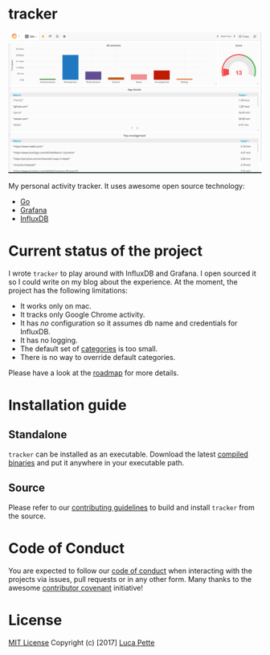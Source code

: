 # tracker

![screenshot](docs/screenshot.png)

My personal activity tracker. It uses awesome open source technology:

- [Go](https://golang.org)
- [Grafana](https://github.com/grafana/grafana)
- [InfluxDB](https://github.com/influxdata/influxdb)

# Current status of the project

I wrote `tracker` to play around with InfluxDB and Grafana. I open sourced it
so I could write on my blog about the experience. At the moment, the project
has the following limitations:

- It works only on mac.
- It tracks only Google Chrome activity.
- It has *no* configuration so it assumes db name and credentials for
  InfluxDB.
- It has no logging.
- The default set of [categories](/categories.csv) is too small.
- There is no way to override default categories.

Please have a look at the
[roadmap](https://github.com/lucapette/tracker/projects/1) for more details.

# Installation guide

## Standalone

`tracker` can be installed as an executable. Download the latest [compiled
binaries](https://github.com/lucapette/tracker/releases) and put it anywhere
in your executable path.

## Source

Please refer to our [contributing guidelines](/CONTRIBUTING.md) to build and
install `tracker` from the source.

# Code of Conduct

You are expected to follow our [code of conduct](/CODE_OF_CONDUCT.md) when
interacting with the projects via issues, pull requests or in any other form.
Many thanks to the awesome [contributor
covenant](http://contributor-covenant.org/) initiative!

# License

[MIT License](/LICENSE) Copyright (c) [2017] [Luca Pette](http://lucapette.me)
